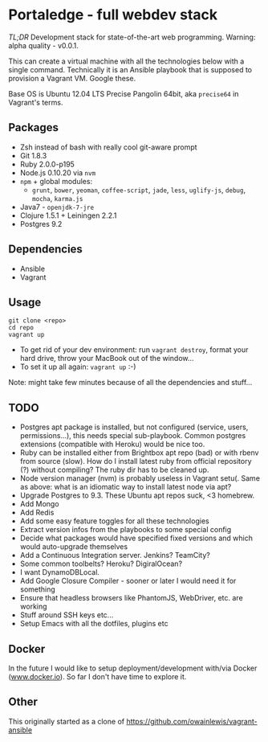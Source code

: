 # Portaledge - full webdev stack

*TL;DR* Development stack for state-of-the-art web programming. Warning: alpha quality - v0.0.1.

This can create a virtual machine with all the technologies below with a single command. Technically it is an Ansible playbook that is supposed to provision a Vagrant VM. Google these.

Base OS is Ubuntu 12.04 LTS Precise Pangolin 64bit, aka `precise64` in Vagrant's terms.

## Packages

+ Zsh instead of bash with really cool git-aware prompt
+ Git 1.8.3
+ Ruby 2.0.0-p195
+ Node.js 0.10.20 via `nvm`
+ `npm` + global modules:
  - `grunt`, `bower`, `yeoman`, `coffee-script`, `jade`, `less`, `uglify-js`, `debug`, `mocha`, `karma.js`
+ Java7 - `openjdk-7-jre`
+ Clojure 1.5.1 + Leiningen 2.2.1
+ Postgres 9.2

## Dependencies

- Ansible
- Vagrant

## Usage

```
git clone <repo>
cd repo
vagrant up
```

- To get rid of your dev environment: run `vagrant destroy`, format your hard drive, throw your MacBook out of the window...
- To set it up all again: `vagrant up` :-)

Note: might take few minutes because of all the dependencies and stuff...

## TODO

+ Postgres apt package is installed, but not configured (service, users, permissions...), this needs special sub-playbook. Common postgres extensions (compatible with Heroku) would be nice too.
+ Ruby can be installed either from Brightbox apt repo (bad) or with rbenv from source (slow). How do I install latest ruby from official repository (?) without compiling? The ruby dir has to be cleaned up.
+ Node version manager (nvm) is probably useless in Vagrant setu(. Same as above: what is an idiomatic way to install latest node via apt?
+ Upgrade Postgres to 9.3. These Ubuntu apt repos suck, <3 homebrew.
+ Add Mongo
+ Add Redis
+ Add some easy feature toggles for all these technologies
+ Extract version infos from the playbooks to some special config
+ Decide what packages would have specified fixed versions and which would auto-upgrade themselves
+ Add a Continuous Integration server. Jenkins? TeamCity?
+ Some common toolbelts? Heroku? DigiralOcean?
+ I want DynamoDBLocal.
+ Add Google Closure Compiler - sooner or later I would need it for something
+ Ensure that headless browsers like PhantomJS, WebDriver, etc. are working
+ Stuff around SSH keys etc...
+ Setup Emacs with all the dotfiles, plugins etc

## Docker

In the future I would like to setup deployment/development with/via Docker (www.docker.io). So far I don't have time to explore it.

## Other

This originally started as a clone of https://github.com/owainlewis/vagrant-ansible